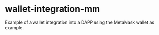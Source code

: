 # wallet-integration-mm
Example of a wallet integration into a DAPP using the MetaMask wallet as example.
